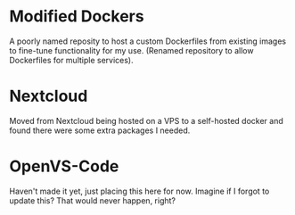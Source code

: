 # Modified Dockers
A poorly named reposity to host a custom Dockerfiles from existing images to fine-tune functionality for my use. (Renamed repository to allow Dockerfiles for multiple services). 

# Nextcloud
Moved from Nextcloud being hosted on a VPS to a self-hosted docker and found there were some extra packages I needed.

# OpenVS-Code
Haven't made it yet, just placing this here for now. Imagine if I forgot to update this? That would never happen, right?
